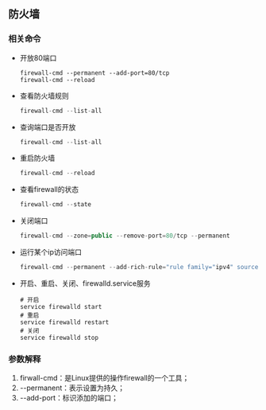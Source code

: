 ## 防火墙

### 相关命令

- 开放80端口

  ```ajva
  firewall-cmd --permanent --add-port=80/tcp
  firewall-cmd --reload
  ```

- 查看防火墙规则

  ```java
  firewall-cmd --list-all 
  ```

- 查询端口是否开放

  ```java
  firewall-cmd --list-all 
  ```

- 重启防火墙

  ```java
  firewall-cmd --reload
  ```

- 查看firewall的状态

  ```java
  firewall-cmd --state
  ```

- 关闭端口

  ```java
  firewall-cmd --zone=public --remove-port=80/tcp --permanent
  ```

- 运行某个ip访问端口

  ```java
  firewall-cmd --permanent --add-rich-rule="rule family="ipv4" source address="192.168.142.166" port protocol="tcp" port="5432" accept"
  ```

- 开启、重启、关闭、firewalld.service服务

  ```shell
  # 开启
  service firewalld start
  # 重启
  service firewalld restart
  # 关闭
  service firewalld stop
  ```

  

### 参数解释

1. firwall-cmd：是Linux提供的操作firewall的一个工具；
2. --permanent：表示设置为持久；
3. --add-port：标识添加的端口；

